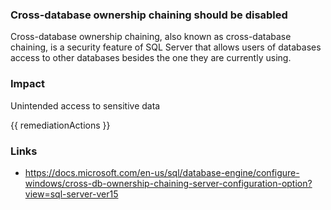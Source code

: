 
### Cross-database ownership chaining should be disabled

Cross-database ownership chaining, also known as cross-database chaining, is a security feature of SQL Server that allows users of databases access to other databases besides the one they are currently using.

### Impact
Unintended access to sensitive data

<!-- DO NOT CHANGE -->
{{ remediationActions }}

### Links
- https://docs.microsoft.com/en-us/sql/database-engine/configure-windows/cross-db-ownership-chaining-server-configuration-option?view=sql-server-ver15
        